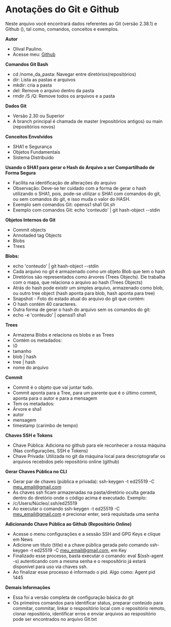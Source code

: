 # Anotações do Git e Github #
Neste arquivo você encontrará dados referentes ao Git (versão 2.38.1) e Github (), tal como, comandos, conceitos e exemplos.  

**Autor**
* Olival Paulino.  
* Acesse meu: [Github](https://github.com/olivalpaulino)

**Comandos Git Bash**  
* cd /nome_da_pasta: Navegar entre diretórios(repositórios)  
* dir: Lista as pastas e arquivos  
* mkdir: cria a pasta  
* del: Remove o arquivo dentro da pasta  
* rmdir /S /Q: Remove todos os arquivos e a pasta  
  
**Dados Git**  
* Versão 2.30 ou Superior
* A branch principal é chamada de master (repositórios antigos) ou main (repositórios novos)
  
**Conceitos Envolvidos**
* SHA1 e Segurança
* Objetos Fundamentais
* Sistema Distribuido
  
**Usando o SHA1 para gerar o Hash do Arquivo a ser Compartilhado de Forma Segura**  
* Facilita na identificação de alterações do arquivo
* Observação: Deve-se ter cuidado com a forma de gerar o hash utilizando o SHA1, pois, pode-se utilizar o SHA1 com comandos do git, ou sem comandos do git, e isso muda o valor do HASH.
* Exemplo sem comandos Git: openss1 sha1 Git.sh
* Exemplo com comandos Git: echo 'conteudo' | git hash-object --stdin
  
**Objetos Internos do Git**  
* Commit objects
* Annotaded tag Objects
* Blobs
* Trees
  
**Blobs:**  
* echo 'conteudo' | git hash-object --stdin
* Cada arquivo no git é armazenado como um objeto Blob que tem o hash
* Diretórios são representados como árvores (Trees Objects). Ele trabalha com o mapa, que relaciona o arquivo ao hash (Trees Objects)
* Atrás do hash pode existir um simples arquivo, armazenado como blob, ou outro tree object (hash aponta para blob, hash aponta para tree)
* Snapshot - Foto do estado atual do arquivo do git que contém:
* O hash contém 40 caracteres.
* Outra forma de gerar o hash do arquivo sem os comandos do git: 
* echo -e 'conteudo' | openssl1 sha1

**Trees**
* Armazena Blobs e relaciona os blobs e as Trees
* Contém os metadados:
* \0
* tamanho
* blob | hash
* tree | hash
* nome do arquivo

**Commit**
* Commit é o objeto que vai juntar tudo.
* Commit aponta para a Tree, para um parente que é o último commit, aponta para o autor e para a mensagem
* Tem os metadados:
* Árvore e sha1
* autor
* mensagem
* timestamp (carimbo de tempo)
  
**Chaves SSH e Tokens**
* Chave Pública: Adiciona no github para ele reconhecer a nossa máquina (Nas configurações, SSH e Tokens)
* Chave Privada: Utilizada no git da máquina local para descriptografar os arquivos recebidos pelo repositório online (github)

**Gerar Chaves Pública no CLI**
* Gerar par de chaves (pública e privada): ssh-keygen -t ed25519 -C meu_email@gmail.com
* As chaves ssh ficam armazenadas na pasta/diretório oculta gerada dentro do diretório onde o código acima é executado. Exemplo: 
* /c/Users/Núcleo/.ssh/ed25519
* Ao executar o comando ssh-keygen -t ed25519 -C meu_email@gmail.com e precionar enter, será requisitada uma senha

**Adicionando Chave Pública ao Github (Repositório Online)**
* Acesse o menu configurações e a sessão SSH and GPG Keys e clique em News
* Adicione um título (title) e a chave pública gerada pelo comando ssh-keygen -t ed25519 -C meu_email@gmail.com, em Key
* Finalizado esse processo, basta executar o comando: eval $(ssh-agent -s) autenticando com a mesma senha e o respositório já estará disponível para uso via chaves ssh.
* Ao finalizar esse processo é informado o pid. Algo como: Agent pid 1445

**Demais Informações**  
* Essa foi a versão completa de configuração básica do git
* Os primeiros comandos para identificar status, preparar conteúdo para commitar, commitar, linkar o respositório local com o repositório remoto, clonar repositório, identificar erros e enviar arquivos ao respositório pode ser encontrados no arquivo Git.txt